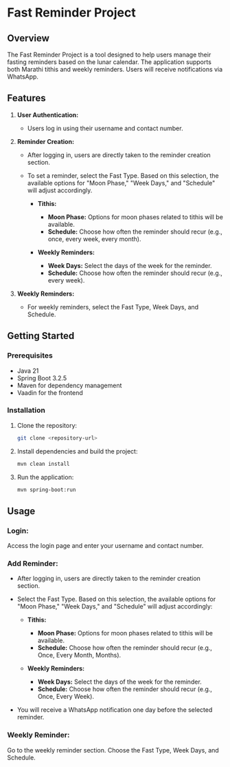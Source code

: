 # Fast Reminder Project

## Overview

The Fast Reminder Project is a tool designed to help users manage their fasting reminders based on the lunar calendar. The application supports both Marathi tithis and weekly reminders. Users will receive notifications via WhatsApp.

## Features

1. **User Authentication:**
   - Users log in using their username and contact number.

2. **Reminder Creation:**
   - After logging in, users are directly taken to the reminder creation section.
   - To set a reminder, select the Fast Type. Based on this selection, the available options for "Moon Phase," "Week Days," and "Schedule" will adjust accordingly.

     - **Tithis:**
       - **Moon Phase:** Options for moon phases related to tithis will be available.
       - **Schedule:** Choose how often the reminder should recur (e.g., once, every week, every month).

     - **Weekly Reminders:**
       - **Week Days:** Select the days of the week for the reminder.
       - **Schedule:** Choose how often the reminder should recur (e.g., every week).


3. **Weekly Reminders:**
   - For weekly reminders, select the Fast Type, Week Days, and Schedule.

## Getting Started

### Prerequisites

- Java 21
- Spring Boot 3.2.5
- Maven for dependency management
- Vaadin for the frontend

### Installation

1. Clone the repository:

   ```bash
   git clone <repository-url>
2. Install dependencies and build the project:

   ```bash
   mvn clean install
3. Run the application:
  
   ```bash
   mvn spring-boot:run

## Usage
### Login:

Access the login page and enter your username and contact number.
### Add Reminder:

- After logging in, users are directly taken to the reminder creation section.
- Select the Fast Type. Based on this selection, the available options for "Moon Phase," "Week Days," and "Schedule" will adjust accordingly:
  - **Tithis:**
       - **Moon Phase:** Options for moon phases related to tithis will be available.
       - **Schedule:** Choose how often the reminder should recur (e.g., Once, Every Month, Months).

   - **Weekly Reminders:**
       - **Week Days:** Select the days of the week for the reminder.
       - **Schedule:** Choose how often the reminder should recur (e.g., Once, Every Week).

- You will receive a WhatsApp notification one day before the selected reminder.
### Weekly Reminder:

Go to the weekly reminder section.
Choose the Fast Type, Week Days, and Schedule.

